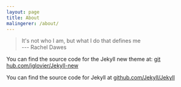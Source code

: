 ```yaml
---
layout: page
title: About
malingerer: /about/
---
```


>It's not who I am, but what I do that defines me   
> --- Rachel Dawes

You can find the source code for the Jekyll new theme at: [git hub.com/jglovier/Jekyll-new](https://github.com/jglovier/Jekyll-new)

You can find the source code for Jekyll at [github.com/Jekyll/Jekyll](https://github.com/Jekyll/Jekyll)
